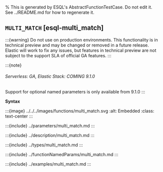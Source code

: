 % This is generated by ESQL's AbstractFunctionTestCase. Do not edit it. See ../README.md for how to regenerate it.

## `MULTI_MATCH` [esql-multi_match]
:::{warning}
Do not use on production environments. This functionality is in technical preview and
may be changed or removed in a future release. Elastic will work to fix any issues, but features in technical preview
are not subject to the support SLA of official GA features.
:::

:::{note}
###### Serverless: GA, Elastic Stack: COMING 9.1.0
Support for optional named parameters is only available from 9.1.0
:::

**Syntax**

:::{image} ../../../images/functions/multi_match.svg
:alt: Embedded
:class: text-center
:::


:::{include} ../parameters/multi_match.md
:::

:::{include} ../description/multi_match.md
:::

:::{include} ../types/multi_match.md
:::

:::{include} ../functionNamedParams/multi_match.md
:::

:::{include} ../examples/multi_match.md
:::
